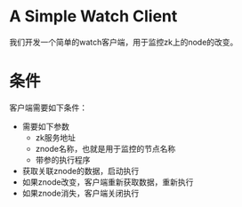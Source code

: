 # A Simple Watch Client
我们开发一个简单的watch客户端，用于监控zk上的node的改变。

# 条件
客户端需要如下条件：

+ 需要如下参数
    + zk服务地址
    + znode名称，也就是用于监控的节点名称
    + 带参的执行程序
+ 获取关联znode的数据，启动执行
+ 如果znode改变，客户端重新获取数据，重新执行
+ 如果znode消失，客户端关闭执行


